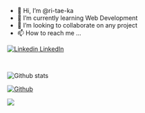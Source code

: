 - 👋 Hi, I’m @ri-tae-ka
- 🌱 I’m currently learning Web Development
- 💞️ I’m looking to collaborate on any project
- 📫 How to reach me ...



[![Linkedin](https://i.stack.imgur.com/gVE0j.png) LinkedIn](https://www.linkedin.com/in/ritika-thareja/)
&nbsp;



<br />

![Github stats](https://github-readme-stats.vercel.app/api?username=ri-tae-ka&show_icons=true&count_private=true)

[![Github](https://img.shields.io/github/followers/ri-tae-ka?label=Follow&style=social)](https://github.com/ri-tae-ka)

![](https://komarev.com/ghpvc/?username=ri-tae-ka&color=green&label=PROFILE+VIEWS)

<!---
ri-tae-ka/ri-tae-ka is a ✨ special ✨ repository because its `README.md` (this file) appears on your GitHub profile.
You can click the Preview link to take a look at your changes.
--->
